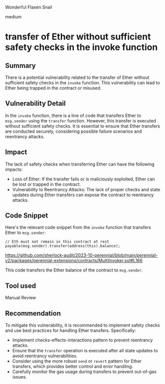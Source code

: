 Wonderful Flaxen Snail

medium

# transfer of Ether without sufficient safety checks in the invoke function


## Summary
There is a potential vulnerability related to the transfer of Ether without sufficient safety checks in the `invoke` function. This vulnerability can lead to Ether being trapped in the contract or misused.

## Vulnerability Detail
In the `invoke` function, there is a line of code that transfers Ether to `msg.sender` using the `transfer` function. However, this transfer is executed without sufficient safety checks. It is essential to ensure that Ether transfers are conducted securely, considering possible failure scenarios and reentrancy attacks.

## Impact
The lack of safety checks when transferring Ether can have the following impacts:
- Loss of Ether: If the transfer fails or is maliciously exploited, Ether can be lost or trapped in the contract.
- Vulnerability to Reentrancy Attacks: The lack of proper checks and state updates during Ether transfers can expose the contract to reentrancy attacks.

## Code Snippet
Here's the relevant code snippet from the `invoke` function that transfers Ether to `msg.sender`:

```solidity
// Eth must not remain in this contract at rest
payable(msg.sender).transfer(address(this).balance);
```
https://github.com/sherlock-audit/2023-10-perennial/blob/main/perennial-v2/packages/perennial-extensions/contracts/MultiInvoker.sol#L166

This code transfers the Ether balance of the contract to `msg.sender`.

## Tool used

Manual Review

## Recommendation
To mitigate this vulnerability, it is recommended to implement safety checks and use best practices for handling Ether transfers. Specifically:
- Implement checks-effects-interactions pattern to prevent reentrancy attacks.
- Ensure that the `transfer` operation is executed after all state updates to avoid reentrancy vulnerabilities.
- Consider using the more robust `send` or `revert` pattern for Ether transfers, which provides better control and error handling.
- Carefully monitor the gas usage during transfers to prevent out-of-gas issues.